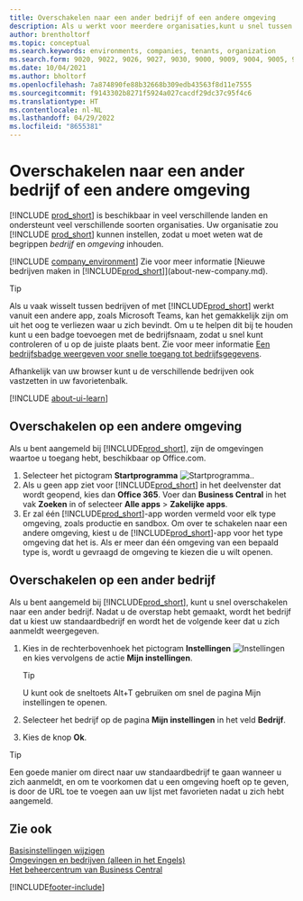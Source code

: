 ```yaml
---
title: Overschakelen naar een ander bedrijf of een andere omgeving
description: Als u werkt voor meerdere organisaties,kunt u snel tussen de omgevingen en bedrijven schakelen.
author: brentholtorf
ms.topic: conceptual
ms.search.keywords: environments, companies, tenants, organization
ms.search.form: 9020, 9022, 9026, 9027, 9030, 9000, 9009, 9004, 9005, 9024, 9006, 9007, 9010, 9016, 9017
ms.date: 10/04/2021
ms.author: bholtorf
ms.openlocfilehash: 7a874890fe88b32668b309edb43563f8d11e7555
ms.sourcegitcommit: f9143302b8271f5924a027cacdf29dc37c95f4c6
ms.translationtype: HT
ms.contentlocale: nl-NL
ms.lasthandoff: 04/29/2022
ms.locfileid: "8655381"
---
```

# <a name="switching-to-another-company-or-environment"></a>Overschakelen naar een ander bedrijf of een andere omgeving

[!INCLUDE [prod_short](includes/prod_short.md)] is beschikbaar in veel verschillende landen en ondersteunt veel verschillende soorten organisaties. Uw organisatie zou [!INCLUDE [prod_short](includes/prod_short.md)] kunnen instellen, zodat u moet weten wat de begrippen *bedrijf* en *omgeving* inhouden.  

[!INCLUDE [company_environment](includes/company_environment.md)] Zie voor meer informatie [Nieuwe bedrijven maken in [!INCLUDE[prod_short](includes/prod_short.md)]](about-new-company.md).  

> [!TIP]
> Als u vaak wisselt tussen bedrijven of met [!INCLUDE[prod_short](includes/prod_short.md)] werkt vanuit een andere app, zoals Microsoft Teams, kan het gemakkelijk zijn om uit het oog te verliezen waar u zich bevindt. Om u te helpen dit bij te houden kunt u een badge toevoegen met de bedrijfsnaam, zodat u snel kunt controleren of u op de juiste plaats bent. Zie voor meer informatie [Een bedrijfsbadge weergeven voor snelle toegang tot bedrijfsgegevens](ui-change-basic-settings.md#badge).

Afhankelijk van uw browser kunt u de verschillende bedrijven ook vastzetten in uw favorietenbalk.  

[!INCLUDE [about-ui-learn](includes/about-ui-learn.md)]

## <a name="switch-to-another-environment"></a>Overschakelen op een andere omgeving

Als u bent aangemeld bij [!INCLUDE[prod_short](includes/prod_short.md)], zijn de omgevingen waartoe u toegang hebt, beschikbaar op Office.com.  

1. Selecteer het pictogram **Startprogramma** ![Startprogramma.](media/app-launcher-icon.png "Het startprogramma biedt toegang tot meer functies").
2. Als u geen app ziet voor [!INCLUDE[prod_short](includes/prod_short.md)] in het deelvenster dat wordt geopend, kies dan **Office 365**. Voer dan **Business Central** in het vak **Zoeken** in of selecteer **Alle apps** > **Zakelijke apps**.  
3. Er zal één [!INCLUDE[prod_short](includes/prod_short.md)]-app worden vermeld voor elk type omgeving, zoals productie en sandbox. Om over te schakelen naar een andere omgeving, kiest u de [!INCLUDE[prod_short](includes/prod_short.md)]-app voor het type omgeving dat het is. Als er meer dan één omgeving van een bepaald type is, wordt u gevraagd de omgeving te kiezen die u wilt openen.

<!--
The following image shows tiles for accessing production and sandbox environments on the Dynamics 365 Home page.

:::image type="content" source="media/app-picker-environments.png" alt-text="The Dynamics 365 Home page showing production and sandbox environments.":::
-->
## <a name="switch-to-another-company"></a>Overschakelen op een ander bedrijf

Als u bent aangemeld bij [!INCLUDE[prod_short](includes/prod_short.md)], kunt u snel overschakelen naar een ander bedrijf. Nadat u de overstap hebt gemaakt, wordt het bedrijf dat u kiest uw standaardbedrijf en wordt het de volgende keer dat u zich aanmeldt weergegeven.

1. Kies in de rechterbovenhoek het pictogram **Instellingen** ![Instellingen](media/ui-experience/settings_icon_small.png "Pictogram Instellingen voor rolcentrum") en kies vervolgens de actie **Mijn instellingen**.

    > [!TIP]
    > U kunt ook de sneltoets Alt+T gebruiken om snel de pagina Mijn instellingen te openen.

2. Selecteer het bedrijf op de pagina **Mijn instellingen** in het veld **Bedrijf**.  
3. Kies de knop **Ok**.

> [!TIP]
> Een goede manier om direct naar uw standaardbedrijf te gaan wanneer u zich aanmeldt, en om te voorkomen dat u een omgeving hoeft op te geven, is door de URL toe te voegen aan uw lijst met favorieten nadat u zich hebt aangemeld.

## <a name="see-also"></a>Zie ook

[Basisinstellingen wijzigen](ui-change-basic-settings.md)  
[Omgevingen en bedrijven (alleen in het Engels)](/dynamics365/business-central/dev-itpro/administration/tenant-environment-topology)  
[Het beheercentrum van Business Central](/dynamics365/business-central/dev-itpro/administration/tenant-admin-center)  


[!INCLUDE[footer-include](includes/footer-banner.md)]